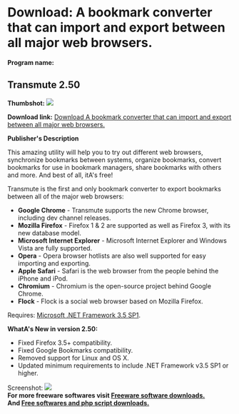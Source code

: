 # Download: A bookmark converter that can import and export between all major web browsers.

**Program name:**

## Transmute 2.50

  
**Thumbshot:** ![](http://www.freewarefiles.com/screenshot/transmute1_md.jpg)   
  
**Download link:** [Download A bookmark converter that can import and export between all major web browsers.](http://freesoftwares.boysofts.com/Transmute_program_46185.html)  
  


**Publisher's Description**  
  


This amazing utility will help you to try out different web browsers, synchronize bookmarks between systems, organize bookmarks, convert bookmarks for use in bookmark managers, share bookmarks with others and more. And best of all, itA's free! 

Transmute is the first and only bookmark converter to export bookmarks between all of the major web browsers:

  * **Google Chrome** \- Transmute supports the new Chrome browser, including dev channel releases. 
  * **Mozilla Firefox** \- Firefox 1 & 2 are supported as well as Firefox 3, with its new database model. 
  * **Microsoft Internet Explorer** \- Microsoft Internet Explorer and Windows Vista are fully supported. 
  * **Opera** \- Opera browser hotlists are also well supported for easy importing and exporting. 
  * **Apple Safari** \- Safari is the web browser from the people behind the iPhone and iPod. 
  * **Chromium** \- Chromium is the open-source project behind Google Chrome. 
  * **Flock** \- Flock is a social web browser based on Mozilla Firefox. 

Requires: [Microsoft .NET Framework 3.5 SP1](http://www.freewarefiles.com/Microsoft-NET-Framework-3_program_31320.html).

**WhatA's New in version 2.50:**

  * Fixed Firefox 3.5+ compatibility. 
  * Fixed Google Bookmarks compatibility. 
  * Removed support for Linux and OS X. 
  * Updated minimum requirements to include .NET Framework v3.5 SP1 or higher. 

  
  
Screenshot: ![](http://www.freewarefiles.com/screenshot/transmute1.jpg)   
**For more freeware softwares visit [Freeware software downloads.](http://freesoftwares.boysofts.com/)**   
**And [Free softwares and php script downloads.](http://www.boysofts.com/)**

